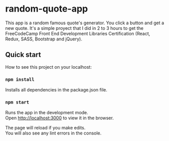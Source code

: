 # random-quote-app
This app is a random famous quote's generator. You click a button and get a new quote.
It's a simple proyect that I did in 2 to 3 hours to get the FreeCodeCamp Front End Development Libraries Certification (React, Redux, SASS, Bootstrap and jQuery).

## Quick start

How to see this project on your localhost:

### `npm install`

Installs all dependencies in the package.json file.

### `npm start`

Runs the app in the development mode.\
Open [http://localhost:3000](http://localhost:3000) to view it in the browser.

The page will reload if you make edits.\
You will also see any lint errors in the console.

